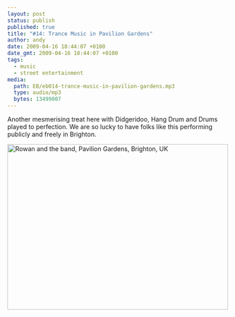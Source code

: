 ```yaml
---
layout: post
status: publish
published: true
title: "#14: Trance Music in Pavilion Gardens"
author: andy
date: 2009-04-16 18:44:07 +0100
date_gmt: 2009-04-16 18:44:07 +0100
tags:
  - music
  - street entertainment
media:
  path: EB/eb014-trance-music-in-pavilion-gardens.mp3
  type: audio/mp3
  bytes: 13499007
---
```

Another mesmerising treat here with Didgeridoo, Hang Drum and Drums played to 
perfection. We are so lucky to have folks like this performing publicly and 
freely in Brighton. 

<a data-flickr-embed="true"  href="https://www.flickr.com/photos/andywhitebrighton/26548958382/in/album-72157666895796536/" title="Rowan and the band, Pavilion Gardens, Brighton, UK"><img src="https://farm2.staticflickr.com/1452/26548958382_7599fd8652.jpg" width="500" height="375" alt="Rowan and the band, Pavilion Gardens, Brighton, UK"></a><script async src="//embedr.flickr.com/assets/client-code.js" charset="utf-8"></script>
